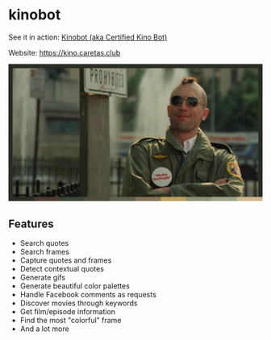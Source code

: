 # kinobot
See it in action: [Kinobot (aka Certified Kino Bot)](https://www.facebook.com/certifiedkino/)

Website: https://kino.caretas.club

![alt text](result.png)

## Features
* Search quotes
* Search frames
* Capture quotes and frames
* Detect contextual quotes
* Generate gifs
* Generate beautiful color palettes
* Handle Facebook comments as requests
* Discover movies through keywords
* Get film/episode information
* Find the most "colorful" frame
* And a lot more
